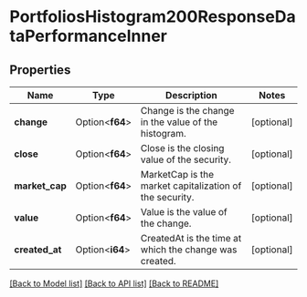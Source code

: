 # PortfoliosHistogram200ResponseDataPerformanceInner

## Properties

Name | Type | Description | Notes
------------ | ------------- | ------------- | -------------
**change** | Option<**f64**> | Change is the change in the value of the histogram. | [optional]
**close** | Option<**f64**> | Close is the closing value of the security. | [optional]
**market_cap** | Option<**f64**> | MarketCap is the market capitalization of the security. | [optional]
**value** | Option<**f64**> | Value is the value of the change. | [optional]
**created_at** | Option<**i64**> | CreatedAt is the time at which the change was created. | [optional]

[[Back to Model list]](../README.md#documentation-for-models) [[Back to API list]](../README.md#documentation-for-api-endpoints) [[Back to README]](../README.md)


